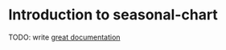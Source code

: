 # Introduction to seasonal-chart

TODO: write [great documentation](http://jacobian.org/writing/what-to-write/)
